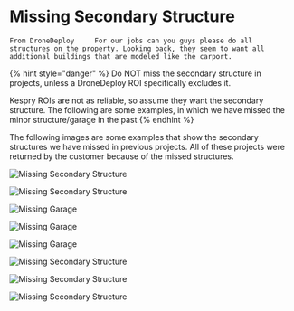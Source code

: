 # Missing Secondary Structure

`From DroneDeploy    
For our jobs can you guys please do all structures on the property. Looking back, they seem to want all additional buildings that are modeled like the carport.`

{% hint style="danger" %}
Do NOT miss the secondary structure in projects, unless a DroneDeploy ROI specifically excludes it. 

Kespry ROIs are not as reliable, so assume they want the secondary structure. The following are some examples, in which we have missed the minor structure/garage in the past
{% endhint %}

The following images are some examples that show the secondary structures we have missed in previous projects. All of these projects were returned by the customer because of the missed structures.

![Missing Secondary Structure](../.gitbook/assets/image%20%285%29.png)

![Missing Secondary Structure](../.gitbook/assets/screen-shot-2018-07-25-at-8.00.06-am.png)

![Missing Garage](../.gitbook/assets/screen-shot-2018-07-23-at-8.23.04-am.png)

![Missing Garage](../.gitbook/assets/screen-shot-2018-07-16-at-11.48.16-am.png)

![Missing Garage](../.gitbook/assets/screen-shot-2018-07-13-at-10.19.17-am.png)

![Missing Secondary Structure](../.gitbook/assets/image-1.png)

![Missing Secondary Structure](../.gitbook/assets/pastedimage.png)

![Missing Secondary Structure](../.gitbook/assets/2018-05-30_16-15-00.jpg)

